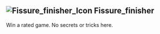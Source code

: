 ## ![Fissure_finisher_Icon](https://raw.githubusercontent.com/1IlIl/wikidata/main/achievement_icons/Fissure_finisher.png) Fissure_finisher





Win a rated game. No secrets or tricks here.

